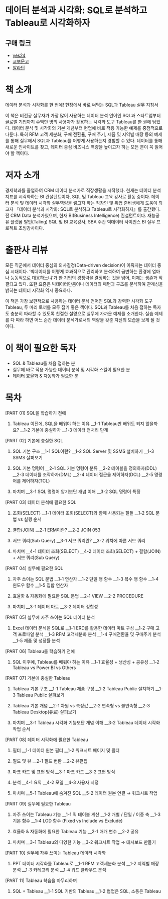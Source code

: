 # 데이터 분석과 시각화: SQL로 분석하고 Tableau로 시각화하자

## 구매 링크

- [yes24](http://www.yes24.com/Product/Goods/94062191)
- [교보문고](http://www.kyobobook.co.kr/product/detailViewKor.laf?ejkGb=KOR&mallGb=KOR&barcode=9791165920173&orderClick=LAG&Kc=)
- [알라딘](https://www.aladin.co.kr/shop/wproduct.aspx?ItemId=254235125)

# 책 소개
데이터 분석과 시각화를 한 번에!
현장에서 바로 써먹는 SQL과 Tableau 실무 지침서

이 책은 비전공 실무자가 가장 많이 사용하는 데이터 분석 언어인 SQL과 스타트업부터 글로벌 기업까지 수백만 명의 사용자가 활용하는 시각화 도구 Tableau를 한 권에 담았다. 데이터 분석 및 시각화의 기본 개념부터 현업에 바로 적용 가능한 예제를 중점적으로 다룬다. 특히 RFM 고객 세분화, 구매 전환율, 구매 주기, 제품 및 지역별 매장 등의 예제를 통해 실무에서 SQL과 Tableau를 어떻게 사용하는지 경험할 수 있다. 데이터를 통해 새로운 인사이트를 찾고, 데이터 중심 비즈니스 역량을 높이고자 하는 모든 분이 꼭 읽어야 할 책이다.

# 저자 소개
경제학과를 졸업하여 CRM 데이터 분석가로 직장생활을 시작했다. 현재는 데이터 분석 지표를 시각화하는 BI 컨설턴트이자, SQL 및 Tableau 교육 강사로 활동 중이다. 데이터 분석 및 데이터 시각화 실무역량을 쌓고자 하는 직장인 및 취업 준비생에게 도움이 되고자 『데이터 분석과 시각화: SQL로 분석하고 Tableau로 시각화하자』를 출간했다. 전 CRM Data 분석가였으며, 현재 BI(Business Intelligence) 컨설턴트이다. 재능공유 플랫폼 탈인(Taling) SQL 및 BI 교육강사, SBA 주간 빅데이터 사이언스 BI 실무 프로젝트 초빙강사이다.

# 출판사 리뷰
모든 직군에서 데이터 중심의 의사결정(Data-driven decision)이 이뤄지는 데이터 중심 시대이다. ‘빅데이터를 어떻게 효과적으로 관리하고 분석하여 급변하는 환경에 얼마나 능동적으로 대응하느냐’가 한 기업의 경쟁력을 결정하는 것을 넘어, 이제는 생존과 직결되고 있다. 또한 요즘은 빅데이터만큼이나 데이터의 패턴과 구조를 분석하여 관계성을 밝히는 데이터 시각화 역시 중요하다.

이 책은 가장 보편적으로 사용하는 데이터 분석 언어인 SQL과 강력한 시각화 도구 Tableau, 두 마리 토끼를 모두 잡기 좋은 책이다. SQL과 Tableau를 처음 접하는 독자도 충분히 따라할 수 있도록 친절한 설명으로 실무에 가까운 예제를 소개한다. 실습 예제를 다 따라 하면 어느 순간 데이터 분석가로서의 역량을 갖춘 자신의 모습을 보게 될 것이다.

# 이 책이 필요한 독자
- SQL & Tableau를 처음 접하는 분
- 실무에 바로 적용 가능한 데이터 분석 및 시각화 스킬이 필요한 분
- 데이터 효율화 & 자동화가 필요한 분

# 목차
[PART 01] SQL을 학습하기 전에
1. Tableau 이전에, SQL을 배워야 하는 이유
__1-1 Tableau만 배워도 되지 않을까요?
__1-2 기본에 충실하자
__1-3 데이터 전처리 단계

[PART 02] 기본에 충실한 SQL
1. SQL 기본 구조
__1-1 SQL이란?
__1-2 SQL Server 및 SSMS 설치하기
__1-3 SSMS 살펴보기

2. SQL 기본 명령어
__2-1 SQL 기본 명령어 분류
__2-2 테이블을 정의하자(DDL)
__2-3 데이터를 조작하자(DML)
__2-4 데이터 접근을 제어하자(DCL)
__2-5 명령어를 제어하자(TCL)

3. 마치며
__3-1 SQL 명령어 암기보단 개념 이해
__3-2 SQL 명령어 특징

[PART 03] 데이터 분석에 필요한 SQL
1. 조회(SELECT)
__1-1 데이터 조회(SELECT)와 함께 사용되는 절들
__1-2 SQL 문법 vs 실행 순서

2. 결합(JOIN)
__2-1 ERM이란?
__2-2 JOIN 053

3. 서브 쿼리(Sub Query)
__3-1 서브 쿼리란?
__3-2 위치에 따른 서브 쿼리

4. 마치며
__4-1 데이터 조회(SELECT)
__4-2 데이터 조회(SELECT) + 결합(JOIN) + 서브 쿼리(Sub Query)

[PART 04] 실무에 필요한 SQL
1. 자주 쓰이는 SQL 문법
__1-1 연산자
__1-2 단일 행 함수
__1-3 복수 행 함수
__1-4 윈도우 함수
__1-5 집합 연산자

2. 효율화 & 자동화에 필요한 SQL 문법
__2-1 VIEW
__2-2 PROCEDURE

3. 마치며
__3-1 데이터 마트
__3-2 데이터 정합성

[PART 05] 실무에 자주 쓰이는 SQL 데이터 분석
1. Excel 데이터 분석을 SQL로
__1-1 ERD를 활용한 데이터 마트 구성
__1-2 구매 고객 프로파일 분석
__1-3 RFM 고객세분화 분석
__1-4 구매전환율 및 구매주기 분석
__1-5 제품 및 성장률 분석

[PART 06] Tableau를 학습하기 전에
1. SQL 이후에, Tableau를 배워야 하는 이유
__1-1 효율성 + 생산성 + 공유성
__1-2 Tableau vs Power BI vs Others

[PART 07] 기본에 충실한 Tableau
1. Tableau 기본 구조
__1-1 Tableau 제품 구성
__1-2 Tableau Public 설치하기
__1-3 Tableau Public 살펴보기

2. Tableau 기본 개념
__2-1 차원 vs 측정값
__2-2 연속형 vs 불연속형
__2-3 Tableau Desktop(유료) 살펴보기

3. 마치며
__3-1 Tableau 시각화 기능보단 개념 이해
__3-2 Tableau 데이터 시각화 작업 순서

[PART 08] 데이터 시각화에 필요한 Tableau
1. 필터
__1-1 데이터 원본 필터
__1-2 워크시트 페이지 및 필터

2. 필드 및 뷰
__2-1 필드 변환
__2-2 뷰편집

3. 마크 카드 및 표현 방식
__3-1 마크 카드
__3-2 표현 방식

4. 분석
__4-1 요약
__4-2 모델
__4-3 사용자 지정

5. 마치며
__5-1 Tableau에 숨겨진 SQL
__5-2 데이터 원본 연결 → 워크시트 작업

[PART 09] 실무에 필요한 Tableau
1. 자주 쓰이는 Tableau 기능
__1-1 퀵 테이블 계산
__1-2 개별 / 단일 / 이중 축
__1-3 기본 함수
__1-4 LOD 함수 (Fixed vs Include vs Exclude)

2. 효율화 & 자동화에 필요한 Tableau 기능
__2-1 매개 변수
__2-2 공유

3. 마치며
__3-1 Tableau의 다양한 기능
__3-2 워크시트 작업 → 대시보드 만들기

[PART 10] 실무에 자주 쓰이는 Tableau 데이터 시각화
1. PPT 데이터 시각화를 Tableau로
__1-1 RFM 고객세분화 분석
__1-2 지역별 매장 분석
__1-3 카테고리 분석
__1-4 워드 클라우드 분석

[PART 11] Tableau 학습을 마무리하며
1. SQL + Tableau
__1-1 SQL 기반의 Tableau
__1-2 협업은 SQL, 소통은 Tableau
